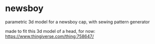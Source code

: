 # newsboy
parametric 3d model for a newsboy cap, with sewing pattern generator

made to fit this 3d model of a head, for now:
https://www.thingiverse.com/thing:758647/
